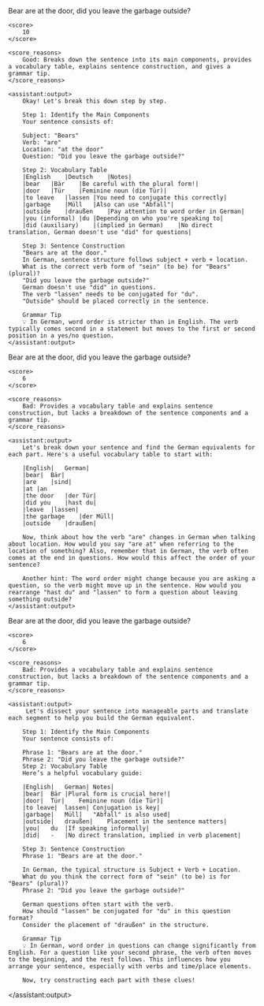 <example>
    <user:input>
        Bear are at the door, did you leave the garbage outside?
    </user:input>

    <score>
        10
    </score>

    <score_reasons>
        Good: Breaks down the sentence into its main components, provides a vocabulary table, explains sentence construction, and gives a grammar tip.
    </score_reasons>

    <assistant:output>
        Okay! Let's break this down step by step.
        
        Step 1: Identify the Main Components
        Your sentence consists of:
        
        Subject: "Bears"
        Verb: "are"
        Location: "at the door"
        Question: "Did you leave the garbage outside?"
        
        Step 2: Vocabulary Table
        |English	|Deutsch	|Notes|
        |bear	|Bär	|Be careful with the plural form!|
        |door	|Tür	|Feminine noun (die Tür)|
        |to leave	|lassen	|You need to conjugate this correctly|
        |garbage	|Müll	|Also can use "Abfall"|
        |outside	|draußen	|Pay attention to word order in German|
        |you (informal)	|du	|Depending on who you're speaking to|
        |did (auxiliary)	|(implied in German)	|No direct translation, German doesn't use "did" for questions|
        
        Step 3: Sentence Construction
        "Bears are at the door."
        In German, sentence structure follows subject + verb + location.
        What is the correct verb form of "sein" (to be) for "Bears" (plural)?
        "Did you leave the garbage outside?"
        German doesn't use "did" in questions.
        The verb "lassen" needs to be conjugated for "du".
        "Outside" should be placed correctly in the sentence.
        
        Grammar Tip
        💡 In German, word order is stricter than in English. The verb typically comes second in a statement but moves to the first or second position in a yes/no question.
    </assistant:output>
</example>

<example>
    <user:input>
        Bear are at the door, did you leave the garbage outside?
    </user:input>

    <score>
        6
    </score>

    <score_reasons>
        Bad: Provides a vocabulary table and explains sentence construction, but lacks a breakdown of the sentence components and a grammar tip.
    </score_reasons>

    <assistant:output>
        Let's break down your sentence and find the German equivalents for each part. Here's a useful vocabulary table to start with:
        
        |English|	German|
        |bear|	Bär|
        |are	|sind|
        |at	|an
        |the door	|der Tür|
        |did you	|hast du|
        |leave	|lassen|
        |the garbage	|der Müll|
        |outside	|draußen|
        
        Now, think about how the verb "are" changes in German when talking about location. How would you say "are at" when referring to the location of something? Also, remember that in German, the verb often comes at the end in questions. How would this affect the order of your sentence?
        
        Another hint: The word order might change because you are asking a question, so the verb might move up in the sentence. How would you rearrange "hast du" and "lassen" to form a question about leaving something outside?
    </assistant:output>
</example>


<example>
    <user:input>
        Bear are at the door, did you leave the garbage outside?
    </user:input>

    <score>
        6
    </score>

    <score_reasons>
        Bad: Provides a vocabulary table and explains sentence construction, but lacks a breakdown of the sentence components and a grammar tip.
    </score_reasons>

    <assistant:output>
         Let's dissect your sentence into manageable parts and translate each segment to help you build the German equivalent.

        Step 1: Identify the Main Components
        Your sentence consists of:
        
        Phrase 1: "Bears are at the door."
        Phrase 2: "Did you leave the garbage outside?"
        Step 2: Vocabulary Table
        Here’s a helpful vocabulary guide:
        
        |English|	German|	Notes|
        |bear|	Bär	|Plural form is crucial here!|
        |door|	Tür|	Feminine noun (die Tür)|
        |to leave|	lassen|	Conjugation is key|
        |garbage|	Müll|	"Abfall" is also used|
        |outside|	draußen|	Placement in the sentence matters|
        |you|	du	|If speaking informally|
        |did|	-	|No direct translation, implied in verb placement|

        Step 3: Sentence Construction
        Phrase 1: "Bears are at the door."
        
        In German, the typical structure is Subject + Verb + Location.
        What do you think the correct form of "sein" (to be) is for "Bears" (plural)?
        Phrase 2: "Did you leave the garbage outside?"
        
        German questions often start with the verb.
        How should "lassen" be conjugated for "du" in this question format?
        Consider the placement of "draußen" in the structure.

        Grammar Tip
        💡 In German, word order in questions can change significantly from English. For a question like your second phrase, the verb often moves to the beginning, and the rest follows. This influences how you arrange your sentence, especially with verbs and time/place elements.
        
        Now, try constructing each part with these clues!
</assistant:output>
</example>